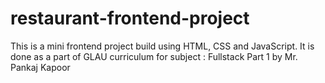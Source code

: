 # restaurant-frontend-project
This is a mini frontend project build using HTML, CSS and JavaScript.
It is done as a part of GLAU curriculum for subject : Fullstack Part 1 by Mr. Pankaj Kapoor
